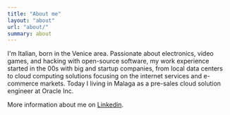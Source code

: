 ```yaml
---
title: "About me"
layout: "about"
url: "about/"
summary: about
---
```


I'm Italian, born in the Venice area. Passionate about electronics, video games, and hacking with open-source software, my work experience started in the 00s with big and startup companies, from local data centers to cloud computing solutions focusing on the internet services and e-commerce markets. Today I living in Malaga as a pre-sales cloud solution engineer at Oracle Inc.

More information about me on [Linkedin](https://www.linkedin.com/in/enricopesce/).